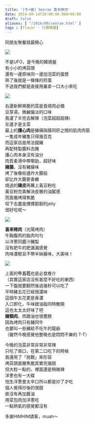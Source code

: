 ```yaml
---
title: '[牛+豬] Seorae 喜來稀肉'
date: 2014-09-14T20:00:00.000+08:00
draft: false
aliases: [ "/2014/09/seorae.html" ]
tags : [flavor - 行膳積腹]
---
```


同朋友聚餐就最開心  

![](/images/seorae1.jpg)

不是UFO，是今晚的韓燒盤  
有小小的烤蒜頭  
還有一邊原味同一邊加泡菜的蛋漿  
熟了後就是一條條的煎蛋  
不過我們都是直接用羹拿一口大小來吃  

![](/images/seorae2.jpg)

右邊新鮮爽脆的菜是食燒肉必備  
豆芽湯，微鹹偏淡的口味  
我灌了半兜去解辣（泡菜超超超辣）  
左邊才是主菜  
最上的**護心肉**是豬橫隔膜同肝之間的肌肉肉筋  
一隻成年豬隻只得幾百克  
而這家店是用法國豬  
再配特製醬料去腌  
護心肉本身沒有油分  
肉質柔滑中帶嚼勁，超好味  
**豬腸**，沒有豬臊味  
烤了後像街邊炸大腸般  
卻比炸大腸更香嫩  
燒過的**豬皮**再蘸上黃豆粉吃  
黃豆粉完美解決皮層的油膩感  
而面層烤得焦脆  
咬下去盡是煙煙韌韌的jelly  
很好吃呢～  

![](/images/seorae.jpg)

**喜來稀肉**（光陽烤肉）  
牛胸腹肉的脂肉均勻  
以洋蔥同醬汁醃製  
沒有肥牛的肥漏漏感覺  
肉味濃郁且不帶半絲臊味，大美味！  

![](/images/seorae3.jpg)

上面的**牛五花**也是必食推介  
（其實這家店沒有甚麼不好吃的東西）  
一下盤就要翻然後過幾秒可以吃了  
平時豬五花已經很濃味  
這個牛五花更是香濃  
入口即化，牛味跟油脂同時散開  
這也太太太好味了吧  
**豬頸肉**，肉跟油也很豐腴  
因為烤肉只有豬同牛  
也要叫一些豬給不吃牛的龍爺  
（雖然今晚感覺他整晚也是悶悶不樂的 T-T）  
  
今晚的泡菜非常非常非常辣  
只吃了兩口，在第二口吃下的時候  
我還用了「挑戰」來形容  
烤蒜頭面層焦脆其實兜幾甜  
但大粒一點的，裡面還是稍微辣  
洋蔥也有一大碟  
怕生洋蔥會太辛口所以都是炒了才吃  
個人覺得炒後的很甜  
故沒有再加醬油  
用菜包肉加洋蔥吃  
一點熱氣的感覺都沒有  
  
多謝HIMHIM請客，muah～
